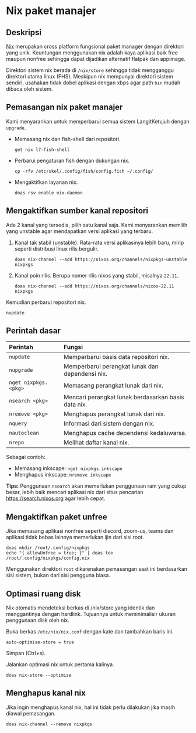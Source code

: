 # Nix paket manajer

## Deskripsi

[Nix](https://nixos.org/learn.html) merupakan cross platform fungsional paket manager dengan direktori yang unik. Keuntungan menggunakan nix adalah kaya aplikasi baik free maupun nonfree sehingga dapat dijadikan alternatif flatpak dan appimage.

Direktori sistem nix berada di `/nix/store` sehingga tidak mengganggu direktori utama linux (FHS). Meskipun nix mempunyai direktori sistem sendiri, usahakan tidak dobel aplikasi dengan xbps agar path `bin` mudah dibaca oleh sistem.

## Pemasangan nix paket manajer

Kami menyarankan untuk memperbarui semua sistem LangitKetujuh dengan `upgrade`.

* Memasang nix dan fish-shell dari repositori.

    ```
    get nix l7-fish-shell
    ```

* Perbarui pengaturan fish dengan dukungan nix.

    ```
    cp -rfv /etc/skel/.config/fish/config.fish ~/.config/
    ```

* Mengaktifkan layanan nix.

    ```
    doas rsv enable nix-daemon
    ```

## Mengaktifkan sumber kanal repositori

Ada 2 kanal yang tersedia, pilih satu kanal saja. Kami menyarankan memilih yang unstable agar mendapatkan versi aplikasi yang terbaru.

1. Kanal tak stabil (unstable). Rata-rata versi aplikasinya lebih baru, mirip seperti distribusi linux rilis bergulir.

    ```
    doas nix-channel --add https://nixos.org/channels/nixpkgs-unstable nixpkgs
    ```

2. Kanal poin rilis. Berupa nomer rilis nixos yang stabil, misalnya `22.11`.

    ```
    doas nix-channel --add https://nixos.org/channels/nixos-22.11 nixpkgs
    ```

Kemudian perbarui repositori nix.

```
nupdate
```

## Perintah dasar

| Perintah               |  Fungsi                                              |
| :--------------------- |  :-------------------------------------------------- |
| `nupdate`              |  Memperbarui basis data repositori nix.              |
| `nupgrade`             |  Memperbarui perangkat lunak dan dependensi nix.     |
| `nget nixpkgs.<pkg>`   |  Memasang perangkat lunak dari nix.                  |
| `nsearch <pkg>`        |  Mencari perangkat lunak berdasarkan basis data nix. |
| `nremove <pkg>`        |  Menghapus perangkat lunak dari nix.                 |
| `nquery`               |  Informasi dari sistem dengan nix.                   |
| `nautoclean`           |  Menghapus cache dependensi kedaluwarsa.             |
| `nrepo`                |  Melihat daftar kanal nix.                           |

Sebagai contoh:

* Memasang inkscape: `nget nixpkgs.inkscape`
* Menghapus inkscape: `nremove inkscape`

**Tips:** Penggunaan `nsearch` akan memerlukan penggunaan ram yang cukup besar, lebih baik mencari aplikasi nix dari situs pencarian <https://search.nixos.org> agar lebih cepat.

## Mengaktifkan paket unfree

Jika memasang aplikasi nonfree seperti discord, zoom-us, teams dan aplikasi tidak bebas lainnya memerlukan ijin dari sisi root.

```
doas mkdir /root/.config/nixpkgs
echo "{ allowUnfree = true; }" | doas tee /root/.config/nixpkgs/config.nix
```

Menggunakan direktori `root` dikarenakan pemasangan saat ini berdasarkan sisi sistem, bukan dari sisi pengguna biasa.

## Optimasi ruang disk

Nix otomatis mendeteksi berkas di /nix/store yang identik dan menggantinya dengan hardlink. Tujuannya untuk meminimalisir ukuran penggunaan disk oleh nix.

Buka berkas `/etc/nix/nix.conf` dengan kate dan tambahkan baris ini.

```
auto-optimise-store = true
```

Simpan (Ctrl+s).

Jalankan optimasi nix untuk pertama kalinya.

```
doas nix-store --optimise
```

## Menghapus kanal nix

Jika ingin menghapus kanal nix, hal ini tidak perlu dilakukan jika masih diawal pemasangan.

```
doas nix-channel --remove nixpkgs
```
